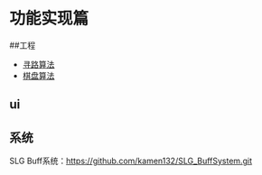 # 功能实现篇

##工程
* [寻路算法](https://github.com/kamen132/MyUnity-GroceryStore/tree/main/%E5%8A%9F%E8%83%BD%E5%AE%9E%E7%8E%B0/FunctionRealization/Assets/Function/%E5%AF%BB%E8%B7%AF%E7%AE%97%E6%B3%95)
* [棋盘算法](https://github.com/kamen132/MyUnity-GroceryStore/tree/main/%E5%8A%9F%E8%83%BD%E5%AE%9E%E7%8E%B0/FunctionRealization/Assets/Function/%E6%A3%8B%E7%9B%98%E7%AE%97%E6%B3%95)
## ui


## 系统
SLG Buff系统：https://github.com/kamen132/SLG_BuffSystem.git
